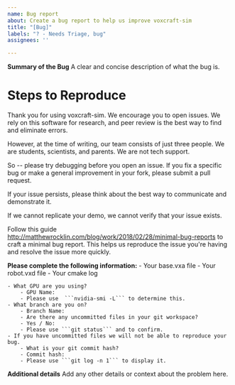 ```yaml
---
name: Bug report
about: Create a bug report to help us improve voxcraft-sim
title: "[Bug]"
labels: "? - Needs Triage, bug"
assignees: ''

---
```


**Summary of the Bug**
A clear and concise description of what the bug is.

# Steps to Reproduce

Thank you for using voxcraft-sim. 
We encourage you to open issues. 
We rely on this software for research, and peer review is the best way to find and eliminate errors.

However, at the time of writing, our team consists of just three people. 
We are students, scientists, and parents. We are not tech support. 

So -- please try debugging before you open an issue. 
If you fix a specific bug or make a general improvement in your fork, please submit a pull request. 

If your issue persists, please think about the best way to communicate and demonstrate it. 

If we cannot replicate your demo, we cannot verify that your issue exists.

Follow this guide http://matthewrocklin.com/blog/work/2018/02/28/minimal-bug-reports to craft a minimal bug report. This helps us reproduce the issue you're having and resolve the issue more quickly.


**Please complete the following information:**
    - Your base.vxa file
    - Your robot.vxd file
    - Your cmake log

    - What GPU are you using?
        - GPU Name:
        - Please use  ```nvidia-smi -L``` to determine this.
    - What branch are you on?
        - Branch Name:
        - Are there any uncommitted files in your git workspace?
        - Yes / No: 
        - Please use ```git status``` and to confirm.
    - If you have uncommitted files we will not be able to reproduce your bug.
        - What is your git commit hash?
        - Commit hash:
        - Please use ```git log -n 1``` to display it.
 

**Additional details**
Add any other details or context about the problem here.